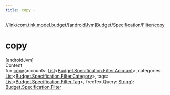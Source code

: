 ```yaml
---
title: copy -
---
```

//[link](../../../../index.md)/[com.tink.model.budget](../../../index.md)/[[androidJvm]Budget](../../index.md)/[Specification](../index.md)/[Filter](index.md)/[copy](copy.md)



# copy  
[androidJvm]  
Content  
fun [copy](copy.md)(accounts: [List](https://kotlinlang.org/api/latest/jvm/stdlib/kotlin.collections/-list/index.html)<[Budget.Specification.Filter.Account](-account/index.md)>, categories: [List](https://kotlinlang.org/api/latest/jvm/stdlib/kotlin.collections/-list/index.html)<[Budget.Specification.Filter.Category](-category/index.md)>, tags: [List](https://kotlinlang.org/api/latest/jvm/stdlib/kotlin.collections/-list/index.html)<[Budget.Specification.Filter.Tag](-tag/index.md)>, freeTextQuery: [String](https://kotlinlang.org/api/latest/jvm/stdlib/kotlin/-string/index.html)): [Budget.Specification.Filter](index.md)  



